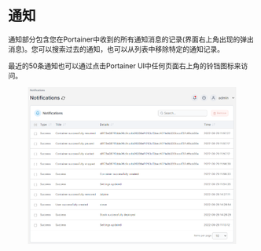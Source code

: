 # 通知

通知部分包含您在Portainer中收到的所有通知消息的记录(界面右上角出现的弹出消息)。您可以搜索过去的通知，也可以从列表中移除特定的通知记录。


最近的50条通知也可以通过点击Portainer UI中任何页面右上角的铃铛图标来访问。


<figure><img src="/assets/2.16-notifications.png" alt=""><figcaption></figcaption></figure>
